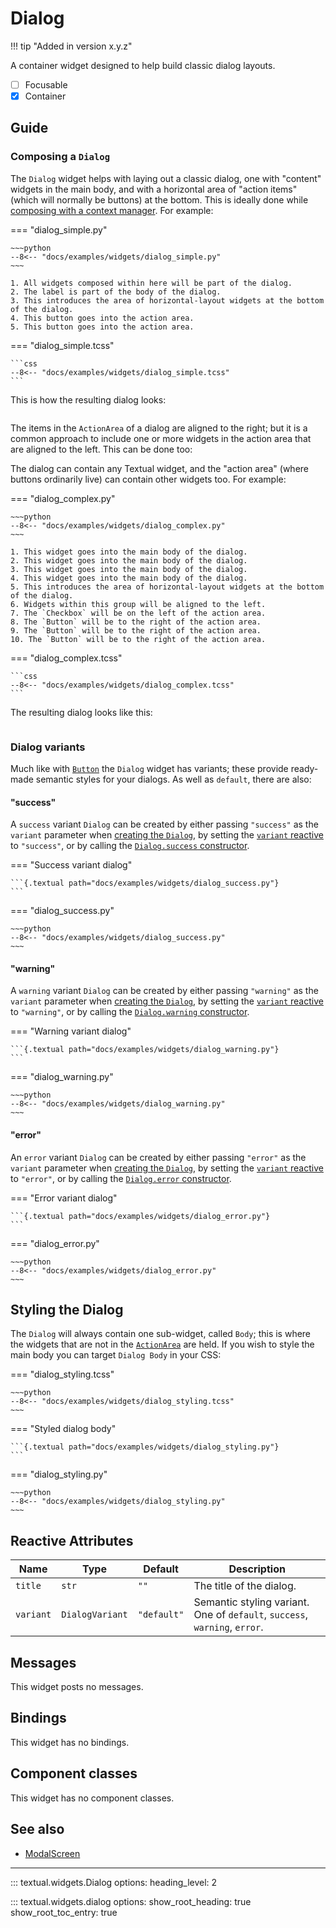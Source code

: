 # Dialog

!!! tip "Added in version x.y.z"

A container widget designed to help build classic dialog layouts.

- [ ] Focusable
- [X] Container

## Guide

### Composing a `Dialog`

The `Dialog` widget helps with laying out a classic dialog, one with
"content" widgets in the main body, and with a horizontal area of "action
items" (which will normally be buttons) at the bottom. This is ideally done
while [composing with a context
manager](../guide/layout/#composing-with-context-managers). For example:

=== "dialog_simple.py"

    ~~~python
    --8<-- "docs/examples/widgets/dialog_simple.py"
    ~~~

    1. All widgets composed within here will be part of the dialog.
    2. The label is part of the body of the dialog.
    3. This introduces the area of horizontal-layout widgets at the bottom of the dialog.
    4. This button goes into the action area.
    5. This button goes into the action area.

=== "dialog_simple.tcss"

    ```css
    --8<-- "docs/examples/widgets/dialog_simple.tcss"
    ```

This is how the resulting dialog looks:

```{.textual path="docs/examples/widgets/dialog_simple.py"}
```

The items in the `ActionArea` of a dialog are aligned to the right; but it
is a common approach to include one or more widgets in the action area that
are aligned to the left. This can be done too:

The dialog can contain any Textual widget, and the "action area" (where
buttons ordinarily live) can contain other widgets too. For example:

=== "dialog_complex.py"

    ~~~python
    --8<-- "docs/examples/widgets/dialog_complex.py"
    ~~~

    1. This widget goes into the main body of the dialog.
    2. This widget goes into the main body of the dialog.
    3. This widget goes into the main body of the dialog.
    4. This widget goes into the main body of the dialog.
    5. This introduces the area of horizontal-layout widgets at the bottom of the dialog.
    6. Widgets within this group will be aligned to the left.
    7. The `Checkbox` will be on the left of the action area.
    8. The `Button` will be to the right of the action area.
    9. The `Button` will be to the right of the action area.
    10. The `Button` will be to the right of the action area.

=== "dialog_complex.tcss"

    ```css
    --8<-- "docs/examples/widgets/dialog_complex.tcss"
    ```

The resulting dialog looks like this:

```{.textual path="docs/examples/widgets/dialog_complex.py"}
```

### Dialog variants

Much like with [`Button`](./button.md) the `Dialog` widget has variants;
these provide ready-made semantic styles for your dialogs. As well as
`default`, there are also:

#### "success"

A `success` variant `Dialog` can be created by either passing `"success"` as
the `variant` parameter when [creating the
`Dialog`](#textual.widgets.Dialog), by setting the [`variant`
reactive](#textual.widgets._dialog.Dialog.variant) to `"success"`, or by
calling the [`Dialog.success`
constructor](#textual.widgets._dialog.Dialog.success).

=== "Success variant dialog"

    ```{.textual path="docs/examples/widgets/dialog_success.py"}
    ```

=== "dialog_success.py"

    ~~~python
    --8<-- "docs/examples/widgets/dialog_success.py"
    ~~~

#### "warning"

A `warning` variant `Dialog` can be created by either passing `"warning"` as
the `variant` parameter when [creating the
`Dialog`](#textual.widgets.Dialog), by setting the [`variant`
reactive](#textual.widgets._dialog.Dialog.variant) to `"warning"`, or by
calling the [`Dialog.warning`
constructor](#textual.widgets._dialog.Dialog.warning).

=== "Warning variant dialog"

    ```{.textual path="docs/examples/widgets/dialog_warning.py"}
    ```

=== "dialog_warning.py"

    ~~~python
    --8<-- "docs/examples/widgets/dialog_warning.py"
    ~~~

#### "error"

An `error` variant `Dialog` can be created by either passing `"error"` as
the `variant` parameter when [creating the
`Dialog`](#textual.widgets.Dialog), by setting the [`variant`
reactive](#textual.widgets._dialog.Dialog.variant) to `"error"`, or by
calling the [`Dialog.error`
constructor](#textual.widgets._dialog.Dialog.error).

=== "Error variant dialog"

    ```{.textual path="docs/examples/widgets/dialog_error.py"}
    ```

=== "dialog_error.py"

    ~~~python
    --8<-- "docs/examples/widgets/dialog_error.py"
    ~~~

## Styling the Dialog

The `Dialog` will always contain one sub-widget, called `Body`; this is
where the widgets that are not in the
[`ActionArea`](#textual.widgets._dialog.Dialog.ActionArea) are held. If you
wish to style the main body you can target `Dialog Body` in your CSS:

=== "dialog_styling.tcss"

    ~~~python
    --8<-- "docs/examples/widgets/dialog_styling.tcss"
    ~~~

=== "Styled dialog body"

    ```{.textual path="docs/examples/widgets/dialog_styling.py"}
    ```

=== "dialog_styling.py"

    ~~~python
    --8<-- "docs/examples/widgets/dialog_styling.py"
    ~~~


## Reactive Attributes

| Name      | Type            | Default     | Description                                                                |
|-----------|-----------------|-------------|----------------------------------------------------------------------------|
| `title`   | `str`           | `""`        | The title of the dialog.                                                   |
| `variant` | `DialogVariant` | `"default"` | Semantic styling variant. One of `default`, `success`, `warning`, `error`. |

## Messages

This widget posts no messages.

## Bindings

This widget has no bindings.

## Component classes

This widget has no component classes.


## See also

- [ModalScreen](../guide/screens.md#modal-screens)


---


::: textual.widgets.Dialog
    options:
      heading_level: 2

::: textual.widgets.dialog
    options:
      show_root_heading: true
      show_root_toc_entry: true
